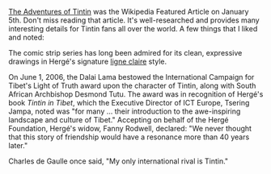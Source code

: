 [The Adventures of Tintin](http://en.wikipedia.org/wiki/The_Adventures_of_Tintin) was the Wikipedia
Featured Article on January 5th. Don't miss reading that article. It's
well-researched and provides many interesting details for Tintin fans all over
the world. A few things that I liked and noted:

The comic strip series has long been admired for its clean, expressive drawings
in Hergé's signature [ligne claire](http://en.wikipedia.org/wiki/Ligne_claire)
style.

On June 1, 2006, the Dalai Lama bestowed the International Campaign for Tibet's
Light of Truth award upon the character of Tintin, along with South African
Archbishop Desmond Tutu. The award was in recognition of Hergé's book *Tintin in
Tibet*, which the Executive Director of ICT Europe, Tsering Jampa, noted was
"for many ... their introduction to the awe-inspiring landscape and culture of
Tibet." Accepting on behalf of the Hergé Foundation, Hergé's widow, Fanny
Rodwell, declared: "We never thought that this story of friendship would have a
resonance more than 40 years later."

Charles de Gaulle once said, "My only international rival is Tintin."